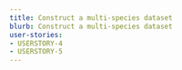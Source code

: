 ```yaml
---
title: Construct a multi-species dataset
blurb: Construct a multi-species dataset
user-stories:
- USERSTORY-4
- USERSTORY-5
---
```

